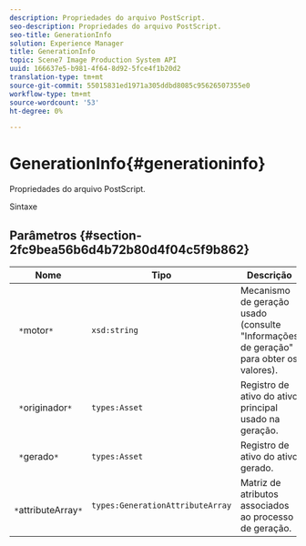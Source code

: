 ```yaml
---
description: Propriedades do arquivo PostScript.
seo-description: Propriedades do arquivo PostScript.
seo-title: GenerationInfo
solution: Experience Manager
title: GenerationInfo
topic: Scene7 Image Production System API
uuid: 166637e5-b981-4f64-8d92-5fce4f1b20d2
translation-type: tm+mt
source-git-commit: 55015831ed1971a305ddbd8085c95626507355e0
workflow-type: tm+mt
source-wordcount: '53'
ht-degree: 0%

---
```



# GenerationInfo{#generationinfo}

Propriedades do arquivo PostScript.

Sintaxe

## Parâmetros {#section-2fc9bea56b6d4b72b80d4f04c5f9b862}

| Nome | Tipo | Descrição |
|---|---|---|
| ` *`motor`*` | `xsd:string` | Mecanismo de geração usado (consulte &quot;Informações de geração&quot; para obter os valores). |
| ` *`originador`*` | `types:Asset` | Registro de ativo do ativo principal usado na geração. |
| ` *`gerado`*` | `types:Asset` | Registro de ativo do ativo gerado. |
| ` *`attributeArray`*` | `types:GenerationAttributeArray` | Matriz de atributos associados ao processo de geração. |

